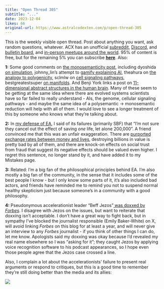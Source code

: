 ```yaml
---
title: "Open Thread 305"
subtitle: "..."
date: 2023-12-04
likes: 66
original-url: https://www.astralcodexten.com/p/open-thread-305
---
```

This is the weekly visible open thread. Post about anything you want, ask random questions, whatever. ACX has an unofficial [subreddit](https://www.reddit.com/r/slatestarcodex/), [Discord](https://discord.gg/RTKtdut), and [bulletin board](https://www.datasecretslox.com/index.php), and [in-person meetups around the world](https://www.lesswrong.com/community?filters%5B0%5D=SSC). 95% of content is free, but for the remaining 5% you can subscribe **[here](https://astralcodexten.substack.com/subscribe?)**. Also:

 **1:** Some good comments on [the monosemanticity post](/p/god-help-us-lets-try-to-understand), including dyoshida[ on simulation](/p/god-help-us-lets-try-to-understand/comment/44377629), johnny_lin’s attempt to [gamify explaining AI](/p/god-help-us-lets-try-to-understand/comment/44362465), theahura on [the analogy to polygenicity](/p/god-help-us-lets-try-to-understand/comment/44365962), sclmlw on [cell signaling pathways](/p/god-help-us-lets-try-to-understand/comment/44377939), bestgreatestsuper [on manifolds](https://www.reddit.com/r/slatestarcodex/comments/185dro1/god_help_us_lets_try_to_understand_ai/kb1wem1/). And Benji York links a post on [11-dimensional abstract structures in the human brain](https://blog.physics-astronomy.com/2022/12/the-human-brain-builds-structures-in-11.html). Many of these seem to be getting at the same idea where there are evolved systems scientists have so far failed to really understand - AIs, the genome, cellular signaling pathways - and maybe the same idea of a polysemantic → monosemantic reduction will help with all of them. I would love to see a longer treatment of this by someone who knows what they’re talking about.

 **2:** In [my defense of EA](/p/in-continued-defense-of-effective), I said of its failures (primarily SBF) that “I’m not sure they cancel out the effect of saving _one_ life, let alone 200,000”. A friend convinced me that this was an unfair exaggeration. There are [purported exchange rates between money and lives](https://www.epa.gov/environmental-economics/mortality-risk-valuation), destroying billions in value is pretty bad by all of them, and there are knock-on effects on social trust from fraud that suggest its negative effects should be valued even higher. I regret this sentence, no longer stand by it, and have added it to my Mistakes page.

 **3:** Related: I’m a big fan of the philosophical principles behind EA. I’m also mostly a big fan of the community, in the sense that it includes some of the best people I know - but I only know some parts of it, it’s also included bad actors, and friends have reminded me to remind you not to suspend normal healthy skepticism just because someone’s in a community with a good philosophy.

 **4:** Pseudonymous accelerationist leader “Beff Jezos”[ was doxxed by ](https://twitter.com/BasedBeffJezos/status/1730788753567048104)_[Forbes](https://twitter.com/BasedBeffJezos/status/1730788753567048104)_. I disagree with Jezos on the issues, but want to reiterate that doxxing isn’t acceptable. I don’t have a great way to fight back, but in sympathy I’ve blocked the journalist responsible (Emily Baker-White) on X, will avoid linking _Forbes_ on this blog for at least a year, and will never give an interview to any _Forbes_ journalist - if you think of other things I can do, let me know. Apologists said my doxxing was okay because I’d revealed my real name elsewhere so I was “asking for it”; they caught Jezos by applying voice recognition software to his podcast appearances, so I hope even those people agree that the Jezos case crossed a line.

Also, I complain a lot about the accelerationists’ failure to present real arguments or respond to critiques, but this is a good time to remember they’re still doing better than the media and its allies:

[![](https://substackcdn.com/image/fetch/w_1456,c_limit,f_auto,q_auto:good,fl_progressive:steep/https%3A%2F%2Fsubstack-post-media.s3.amazonaws.com%2Fpublic%2Fimages%2Fdd8449f9-4737-4089-b187-8687ab26d56b_700x93.png)](https://substackcdn.com/image/fetch/f_auto,q_auto:good,fl_progressive:steep/https%3A%2F%2Fsubstack-post-media.s3.amazonaws.com%2Fpublic%2Fimages%2Fdd8449f9-4737-4089-b187-8687ab26d56b_700x93.png)
